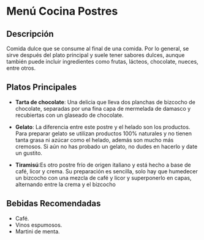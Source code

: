 # Menú Cocina Postres

## Descripción
Comida dulce que se consume al final de una comida. Por lo general, se sirve después del plato principal y suele tener sabores dulces, aunque también puede incluir ingredientes como frutas, lácteos, chocolate, nueces, entre otros.

## Platos Principales
- **Tarta de chocolate**: Una delicia que lleva dos planchas de bizcocho de chocolate, separadas por una fina capa de mermelada de damasco y recubiertas con un glaseado de chocolate.

- **Gelato**: La diferencia entre este postre y el helado son los productos. Para preparar gelato se utilizan productos 100% naturales y no tienen tanta grasa ni azúcar como el helado, además son mucho más cremosos. Si aún no has probado un gelato, no dudes en hacerlo y date un gustito.

- **Tiramisú**:Es otro postre frío de origen italiano y está hecho a base de café, licor y crema. Su preparación es sencilla, solo hay que humedecer un bizcocho con una mezcla de café y licor y superponerlo en capas, alternando entre la crema y el bizcocho

## Bebidas Recomendadas
- Café.
- Vinos espumosos.
- Martini de menta.